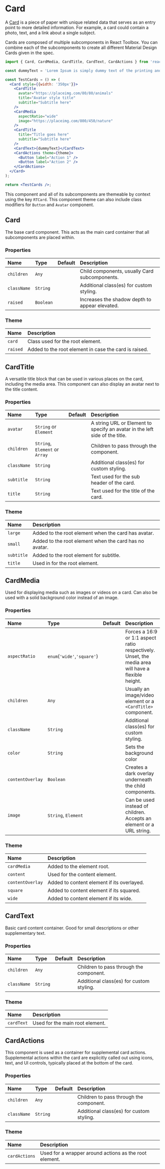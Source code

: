 # Card

A [Card](https://www.google.com/design/spec/components/cards.html) is a piece of paper with unique related data that serves as an entry point to more detailed information. For example, a card could contain a photo, text, and a link about a single subject.

Cards are composed of multiple subcomponents in React Toolbox. You can combine each of the subcomponents to create all different Material Design Cards given in the spec.

<!-- example -->
```jsx
import { Card, CardMedia, CardTitle, CardText, CardActions } from 'react-toolbox/lib/card';

const dummyText = 'Lorem Ipsum is simply dummy text of the printing and typesetting industry. Lorem Ipsum has been the industry\'s standard dummy text ever since the 1500s, when an unknown printer took a galley of type and scrambled it to make a type specimen book.';

const TestCards = () => (
  <Card style={{width: '350px'}}>
    <CardTitle
      avatar="https://placeimg.com/80/80/animals"
      title="Avatar style title"
      subtitle="Subtitle here"
    />
    <CardMedia
      aspectRatio="wide"
      image="https://placeimg.com/800/450/nature"
    />
    <CardTitle
      title="Title goes here"
      subtitle="Subtitle here"
    />
    <CardText>{dummyText}</CardText>
    <CardActions theme={theme}>
      <Button label="Action 1" />
      <Button label="Action 2" />
    </CardActions>
  </Card>
);

return <TestCards />;
```

This component and all of its subcomponents are themeable by context using the key `RTCard`. This component theme can also include class modifiers for `Button` and `Avatar` component.

## Card

The base card component. This acts as the main card container
that all subcomponents are placed within.

### Properties
| Name | Type | Default | Description |
|:-----|:-----|:-----|:-----|
| `children` | `Any` |  | Child components, usually Card subcomponents. |
| `className` | `String` |  | Additional class(es) for custom styling. |
| `raised` | `Boolean` |  | Increases the shadow depth to appear elevated. |

### Theme

| Name     | Description|
|:---------|:-----------|
| `card`   | Class used for the root element.|
| `raised` | Added to the root element in case the card is raised.|

## CardTitle
A versatile title block that can be used in various places on the card, including the media area. This component can also display an avatar next to the title content.

### Properties
| Name | Type | Default | Description |
|:-----|:-----|:-----|:-----|
| `avatar` | `String` or `Element` |  | A string URL or Element to specify an avatar in the left side of the title. |
| `children` | `String`, `Element` or `Array` |  | Children to pass through the component. |
| `className` | `String` |  | Additional class(es) for custom styling. |
| `subtitle` | `String` |  | Text used for the sub header of the card. |
| `title` | `String` |  | Text used for the title of the card.  |

### Theme

| Name     | Description|
|:---------|:-----------|
| `large` | Added to the root element when the card has avatar.|
| `small` | Added to the root element when the card has no avatar.|
| `subtitle` | Added to the root element for subtitle.|
| `title` | Used in for the root element.|

## CardMedia

Used for displaying media such as images or videos on a card. Can also be used with a solid background color instead of an image.

### Properties
| Name | Type | Default | Description |
|:-----|:-----|:-----|:-----|
| `aspectRatio` | `enum`(`'wide'`,`'square'`) |  | Forces a 16:9 or 1:1 aspect ratio respectively. Unset, the media area will have a flexible height. |
| `children` | `Any` |  | Usually an image/video element or a `<CardTitle>` component. |
| `className` | `String` |  | Additional class(es) for custom styling. |
| `color` | `String` |  | Sets the background color |
| `contentOverlay` | `Boolean` |  | Creates a dark overlay underneath the child components. |
| `image` | `String`, `Element` |  | Can be used instead of children. Accepts an element or a URL string. |

### Theme

| Name     | Description|
|:---------|:-----------|
| `cardMedia` | Added to the element root.|
| `content` | Used for the content element.|
| `contentOverlay` | Added to content element if its overlayed.|
| `square` | Added to content element if its squared.|
| `wide` | Added to content element if its wide.|

## CardText
Basic card content container. Good for small descriptions or other supplementary text.

### Properties
| Name | Type | Default | Description |
|:-----|:-----|:-----|:-----|
| `children` | `Any` |  | Children to pass through the component. |
| `className` | `String` |  | Additional class(es) for custom styling. |

### Theme

| Name       | Description|
|:-----------|:-----------|
| `cardText` | Used for the main root element.|

## CardActions

This component is used as a container for supplemental card actions. Supplemental actions within the card are explicitly called out using icons, text, and UI controls, typically placed at the bottom of the card.

### Properties

| Name | Type | Default | Description |
|:-----|:-----|:-----|:-----|
| `children` | `Any` |  | Children to pass through the component. |
| `className` | `String` |  | Additional class(es) for custom styling. |

### Theme

| Name       | Description|
|:-----------|:-----------|
| `cardActions` | Used for a wrapper around actions as the root element.|
